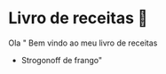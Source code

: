 # Livro de receitas :book:

Ola " Bem vindo ao meu livro de receitas 

- Strogonoff de frango" 

  
